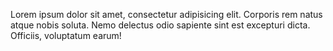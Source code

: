    <p>
        Lorem ipsum dolor sit amet, consectetur adipisicing elit. Corporis rem natus atque nobis soluta. Nemo delectus odio sapiente sint est excepturi dicta. Officiis, voluptatum earum! 